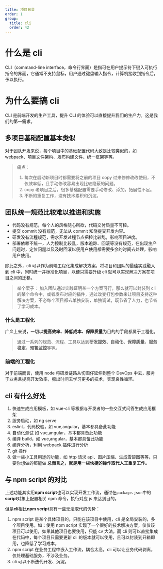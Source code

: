 ```yaml
---
title: 项目背景
order: 1
group:
  title: cli
  order: 42
---
```


# 什么是 cli

CLI（command-line interface，命令行界面）是指可在用户提示符下键入可执行指令的界面，它通常不支持鼠标，用户通过键盘输入指令，计算机接收到指令后，予以执行。

# 为什么要搞 cli

CLI 是前端开发的生产工具，提升 CLI 的体验可以直接提升我们的生产力，这是我们的第一需求。

## 多项目基础配置基本类似

对于团队开发来说，每个项目中的基础配置代码大致是比较类似的，如 webpack、项目文件架构、发布构建文件、统一框架等等。

> 痛点：
>
> 1. 每次在启动新项目时都需要将之前的项目 copy 过来修修改改使用，不仅效率低，且手动修改容易出现比较隐蔽的问题。
> 2. copy 老项目之后，很多基础配置需要手动修改、添加，拓展性不足。
> 3. 不断的重复工作，没有技术累积和沉淀。

## 团队统一规范比较难以推进和实施

- 代码没有规范，每个人的风格随心所欲，代码交付质量不可控。
- 提交 commit 没有规范，无法从 commit 知晓提交开发内容。
- 研发没有流程规范，需求开发过程节点把控比较乱，影响项目进度。
- 部署依赖不统一，人为控制比较乱，版本追踪、回滚等没有规范，在出现生产问题时，定位问题以及及时回滚以便用户使用都需要多余的时间去处理，影响用户使用。

除此之外，cli 可以作为前端工程化集成解决方案，将项目和团队的最佳实践融入到 cli 中，同时统一并标准化项目，以便只需要升级 cli 就可以实现解决方案在项目之间的迁移。

> 举个栗子：
> 加入团队通过实践证明某一个方案可行，那么就可以封装到 cli 的某个命令中，或者发布对应的插件，通过改变打包参数来让项目支持这种解决方案，不必每个项目都去单独安装，单独调试，既节省了人力，也节省了学习成本。

### 什么是工程化

广义上来说，一切以**提高效率、降低成本、保障质量**为目的的手段都属于工程化。

> 通过一系列的规范、流程、工具以达到**研发提效、自动化、保障质量、服务稳定、预警监控**等等。

### 前端的工程化

对于前端而言，使用 node 将研发链路从切图仔延伸到整个 DevOps 中去，服务于业务且提高开发效率，腾出时间去学习更多的技术，实现良性循环。

## cli 有什么好处

1. 快速生成应用模板，如 vue-cli 等根据与开发者的一些交互式问答生成应用框架
2. 服务启动，如 ng serve
3. eslint，代码校验，如 vue,angular，基本都具备此功能
4. 自动化测试 如 vue,angular，基本都具备此功能
5. 编译 build，如 vue,angular，基本都具备此功能
6. 编译分析，利用 webpack 插件进行分析
7. git 操作
8. 做一些小工具用途的功能，如 http 请求 api、图片压缩、生成雪碧图等等，只要你想做的都能做
   **总而言之，就是用一些快捷的操作取代人工重复工作。**

## 与 npm script 的对比

上述功能其实用**npm script**也可以实现开发工作流，通过在`package.json`中的**script**对象上配置相关 npm 命令，执行对应 js 来达到目的。

但是**cli**相比**npm script**具有一些无法取代的优势：

1. npm script 是某个具体项目的，只能在该项目中使用，cli 是全局安装的，多个项目使用。如：使用 npm script 实现了一个很好的技术解决方案，仅仅该项目可以使用，如果其他项目也要使用，只能 cv 大法，而 cli 则可以直接集成在代码中，每个项目只需要更新 cli 的版本就可以使用，且可以封装到开箱即用，也降低了学习成本。
2. npm script 在业务工程中嵌入工作流，耦合太高，cli 可以让业务代码剥离，仅处理基础服务，不涉及业务。
3. cli 可以不断迭代开发、沉淀。
